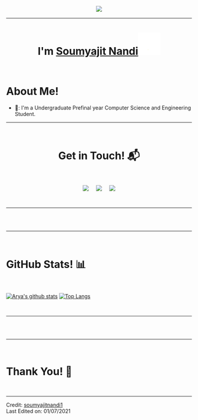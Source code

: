 <p align="center">
  <img src="https://miro.medium.com/max/2048/1*OohqW5DGh9CQS4hLY5FXzA.png" height="230"/>
</p>
<hr>
<h1 align="center">I'm <a href="https://github.com/Aryagm">Soumyajit Nandi<a><img src="https://github.com/Kathryn-Jie/Kathryn-Jie/blob/main/wave.gif" width="60px"/></h1>
<Br>
<h1>About Me!</h1>

- 🏫: I'm a Undergraduate Prefinal year Computer Science and Engineering Student.
  
<hr>
<Br>
<h1 align="center">Get in Touch! 📬</h1>
<Br>
<p align="center">
<a href="https://linkedin.com/in/soumyajit-nandi-683155178" target="blank"><img align="center" src="https://img.shields.io/badge/soumyajit-nandi-683155178?style=for-the-badge&logo=linkedin&logoColor=white" /></a> &nbsp;&nbsp;&nbsp;  <a href="mailto:soumyajitnandi1@gmail.com" target="blank"><img align="center" src="https://img.shields.io/badge/soumyajitnandi1@gmail.com-D14836?style=for-the-badge&logo=gmail&logoColor=white" /></a>    &nbsp;&nbsp;&nbsp;       <a href="https://github.com/soumyajitnandi1" target="blank"><img align="center" src="https://img.shields.io/badge/soumyajitnandi1-100000?style=for-the-badge&logo=github&logoColor=white" /></a>
</p>
  

  

<Br>
<hr>
<Br>

  

  
 

<Br>
<hr>
<Br>
<h1>GitHub Stats! 📊</h1>
<Br>
  
[![Arya's github stats](https://github-readme-stats.vercel.app/api?username=soumyajitnandi1&show_icons=true&theme=merko)](https://github.com/Soumyajitnandi1/github-readme-stats) [![Top Langs](https://github-readme-stats.vercel.app/api/top-langs/?username=soumyajitnandi1&layout=compact&theme=merko)](https://github.com/soumyajitnandi1/github-readme-stats)

 
<Br>
<hr>
<Br>

  
  
  
<Br>
<hr>
<Br>
<h1>Thank You! 🤵 </h1>
<Br>

------
  
Credit: [soumyajitnandi1](https://github.com/soumyajitnandi1)<br>
Last Edited on: 01/07/2021
